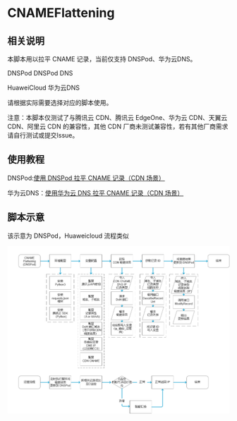 # CNAMEFlattening
## 相关说明
本脚本用以拉平 CNAME 记录，当前仅支持 DNSPod、华为云DNS。

DNSPod DNSPod DNS

HuaweiCloud 华为云DNS

请根据实际需要选择对应的脚本使用。

注意：本脚本仅测试了与腾讯云 CDN、腾讯云 EdgeOne、华为云 CDN、天翼云 CDN、阿里云 CDN 的兼容性，其他 CDN 厂商未测试兼容性，若有其他厂商需求请自行测试或提交Issue。
## 使用教程
DNSPod:[使用 DNSPod 拉平 CNAME 记录（CDN 场景）](https://r2wind.cn/articles/20230108.html)

华为云DNS：[使用华为云 DNS 拉平 CNAME 记录（CDN 场景）](https://r2wind.cn/articles/20230109.html)
## 脚本示意
该示意为 DNSPod，Huaweicloud 流程类似

![流程图](https://github.com/KincaidYang/CNAMEFlattening/blob/main/static/DNSPodFlattening.png)
